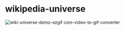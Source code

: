 # wikipedia-universe

![wiki-universe-demo-ezgif com-video-to-gif-converter](https://github.com/user-attachments/assets/3cc6b16e-1f09-4d32-b466-aaec5acbf6ce)



